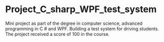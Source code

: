 # Project_C_sharp_WPF_test_system

Mini project as part of the degree in computer science, advanced programming in C # and WPF. Building a test system for driving students. The project received a score of 100 in the course.
